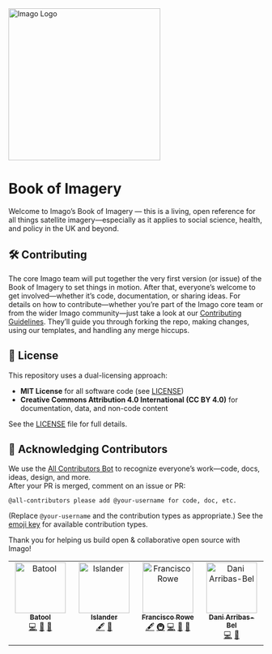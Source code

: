 
<img src="assets/Imago-logo.png" alt="Imago Logo" width="300"/>

# Book of Imagery

Welcome to Imago’s Book of Imagery — this is a living, open reference for all things satellite imagery—especially as it applies to social science, health, and policy in the UK and beyond. 

## 🛠️ Contributing
The core Imago team will put together the very first version (or issue) of the Book of Imagery to set things in motion. After that, everyone’s welcome to get involved—whether it’s code, documentation, or sharing ideas.
For details on how to contribute—whether you’re part of the Imago core team or from the wider Imago community—just take a look at our [Contributing Guidelines](CONTRIBUTING.md). They’ll guide you through forking the repo, making changes, using our templates, and handling any merge hiccups.

## 🙋 License

This repository uses a dual-licensing approach:

- **MIT License** for all software code (see [LICENSE](LICENSE))
- **Creative Commons Attribution 4.0 International (CC BY 4.0)** for documentation, data, and non-code content

See the [LICENSE](LICENSE) file for full details.


## 🎉 Acknowledging Contributors

We use the [All Contributors Bot](https://allcontributors.org/) to recognize everyone’s work—code, docs, ideas, design, and more.  
After your PR is merged, comment on an issue or PR:

```
@all-contributors please add @your-username for code, doc, etc.
```
(Replace `@your-username` and the contribution types as appropriate.)
See the [emoji key](https://allcontributors.org/docs/en/emoji-key) for available contribution types.

Thank you for helping us build open & collaborative open source with Imago!

<!-- ALL-CONTRIBUTORS-LIST:START - Do not remove or modify this section -->
<!-- prettier-ignore-start -->
<!-- markdownlint-disable -->
<table>
  <tbody>
    <tr>
      <td align="center" valign="top" width="14.28%"><a href="https://github.com/batoolMM"><img src="https://github.com/batoolMM.png?s=100" width="100px;" alt="Batool"/><br /><sub><b>Batool</b></sub></a><br /><a href="https://github.com/Imago-SDRUK/book-of-imagery/commits?author=batoolMM" title="Code">💻</a> <a href="https://github.com/Imago-SDRUK/book-of-imagery/commits?author=batoolMM" title="Documentation">📖</a> <a href="#maintenance-batoolMM" title="Maintenance">🚧</a></td>
      <td align="center" valign="top" width="14.28%"><a href="https://github.com/rsmahabir"><img src="https://avatars.githubusercontent.com/u/5866668?v=4?s=100" width="100px;" alt="Islander"/><br /><sub><b>Islander</b></sub></a><br /><a href="#content-rsmahabir" title="Content">🖋</a> <a href="#ideas-rsmahabir" title="Ideas, Planning, & Feedback">🤔</a></td>
      <td align="center" valign="top" width="14.28%"><a href="http://franciscorowe.com"><img src="https://avatars.githubusercontent.com/u/28450210?v=4?s=100" width="100px;" alt="Francisco Rowe"/><br /><sub><b>Francisco Rowe</b></sub></a><br /><a href="#content-fcorowe" title="Content">🖋</a> <a href="#infra-fcorowe" title="Infrastructure (Hosting, Build-Tools, etc)">🚇</a> <a href="https://github.com/Imago-SDRUK/book-of-imagery/commits?author=fcorowe" title="Code">💻</a> <a href="#ideas-fcorowe" title="Ideas, Planning, & Feedback">🤔</a> <a href="#maintenance-fcorowe" title="Maintenance">🚧</a></td>
      <td align="center" valign="top" width="14.28%"><a href="http://darribas.org"><img src="https://avatars.githubusercontent.com/u/417363?v=4?s=100" width="100px;" alt="Dani Arribas-Bel"/><br /><sub><b>Dani Arribas-Bel</b></sub></a><br /><a href="https://github.com/Imago-SDRUK/book-of-imagery/commits?author=darribas" title="Code">💻</a> <a href="https://github.com/Imago-SDRUK/book-of-imagery/commits?author=darribas" title="Documentation">📖</a></td>
    </tr>
  </tbody>
</table>

<!-- markdownlint-restore -->
<!-- prettier-ignore-end -->

<!-- ALL-CONTRIBUTORS-LIST:END -->


